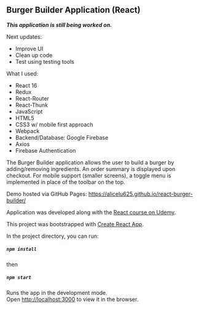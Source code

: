 
## Burger Builder Application (React)

***This application is still being worked on.***

Next updates:
* Improve UI
* Clean up code
* Test using testing tools

What I used: 
* React 16
* Redux
* React-Router
* React-Thunk
* JavaScript
* HTML5
* CSS3 w/ mobile first approach
* Webpack
* Backend/Database: Google Firebase
* Axios
* Firebase Authentication


The Burger Builder application allows the user to build a burger by adding/removing ingredients. An order summary is displayed upon checkout. For mobile support (smaller screens), a toggle menu is implemented in place of the toolbar on the top.

Demo hosted via GitHub Pages: https://alicelu625.github.io/react-burger-builder/ 

Application was developed along with the [React course on Udemy](https://www.udemy.com/course/react-the-complete-guide-incl-redux/).

This project was bootstrapped with [Create React App](https://github.com/facebook/create-react-app).

In the project directory, you can run:
##### `npm install`

then

##### `npm start`

Runs the app in the development mode.<br />
Open [http://localhost:3000](http://localhost:3000) to view it in the browser.
